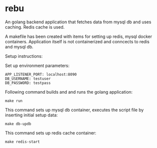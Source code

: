 # rebu

An golang backend application that fetches data from mysql db and uses caching. Redis cache is used. 

A makefile has been created with items for setting up redis, mysql docker containers. Application itself is not containerized and conncects to redis and mysql db. 

Setup instructions:

Set up environment parameters: 
```
APP_LISTENER_PORT: localhost:8090
DB_USERNAME: testuser
DB_PASSWORD: testpass
```

Following command builds and and runs the golang application:

``` make run ``` 

This command sets up mysql db container, executes the script file by inserting initial setup data:

``` make db-updb ```

This command sets up redis cache container:

``` make redis-start ```

